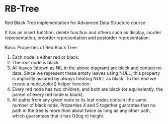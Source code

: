 # RB-Tree
Red Black Tree implementation for Advanced Data Structure course

It has an insert function,  delete function and others such as display, inorder representation, preorder representation and postorder representation.

Basic Properties of Red Black Tree:
1. Each node is either red or black:
2. The root node is black.
3. All leaves (shown as NIL in the above diagram) are black and contain no data. Since we represent these empty leaves using NULL, this property is implicitly assured by always treating NULL as black. To this end we create a node_color() helper function:
4. Every red node has two children, and both are black (or equivalently, the parent of every red node is black).
5. All paths from any given node to its leaf nodes contain ithe same number of black node.
Properties 4 and 5 together guarantee that no path in the tree is more than about twice as long as any other path, which guarantees that it has O(log n) height.

